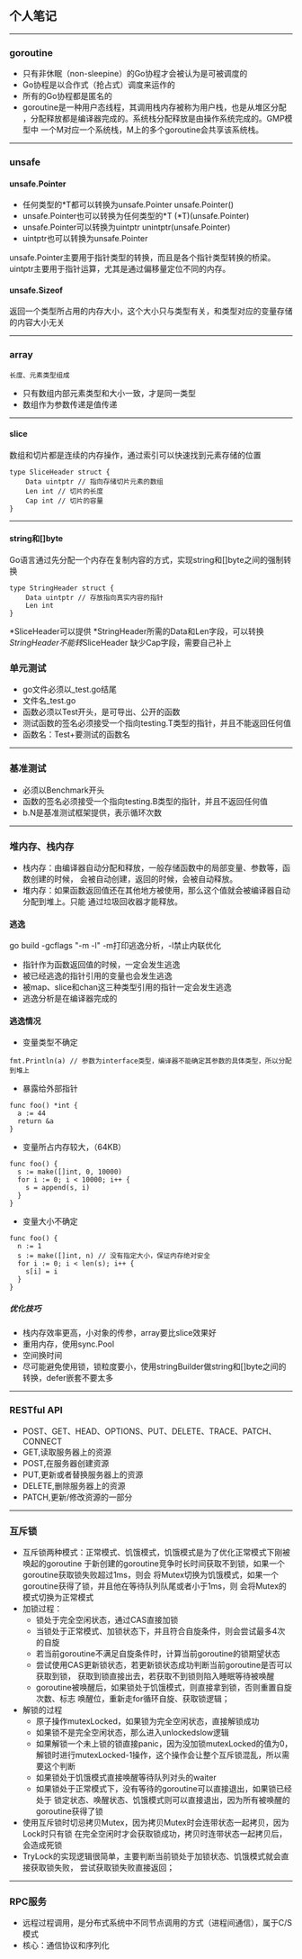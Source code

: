 ## 个人笔记

***

### goroutine

* 只有非休眠（non-sleepine）的Go协程才会被认为是可被调度的
* Go协程是以合作式（抢占式）调度来运作的
* 所有的Go协程都是匿名的
* goroutine是一种用户态线程，其调用栈内存被称为用户栈，也是从堆区分配
  ，分配释放都是编译器完成的。系统栈分配释放是由操作系统完成的。GMP模型中
  一个M对应一个系统栈，M上的多个goroutine会共享该系统栈。

***

### unsafe

#### unsafe.Pointer

* 任何类型的*T都可以转换为unsafe.Pointer unsafe.Pointer()
* unsafe.Pointer也可以转换为任何类型的*T (*T)(unsafe.Pointer)
* unsafe.Pointer可以转换为uintptr unintptr(unsafe.Pointer)
* uintptr也可以转换为unsafe.Pointer

unsafe.Pointer主要用于指针类型的转换，而且是各个指针类型转换的桥梁。
uintptr主要用于指针运算，尤其是通过偏移量定位不同的内存。

#### unsafe.Sizeof

返回一个类型所占用的内存大小，这个大小只与类型有关，和类型对应的变量存储的内容大小无关
***

### array

    长度、元素类型组成

* 只有数组内部元素类型和大小一致，才是同一类型
* 数组作为参数传递是值传递

***

#### slice

数组和切片都是连续的内存操作，通过索引可以快速找到元素存储的位置

```
type SliceHeader struct {
    Data uintptr // 指向存储切片元素的数组
    Len int // 切片的长度
    Cap int // 切片的容量
}
```

***

#### string和[]byte

Go语言通过先分配一个内存在复制内容的方式，实现string和[]byte之间的强制转换

```
type StringHeader struct {
    Data uintptr // 存放指向真实内容的指针
    Len int
}
```

*SliceHeader可以提供 *StringHeader所需的Data和Len字段，可以转换
*StringHeader不能转*SliceHeader 缺少Cap字段，需要自己补上

### 单元测试

* go文件必须以_test.go结尾
* 文件名_test.go
* 函数必须以Test开头，是可导出、公开的函数
* 测试函数的签名必须接受一个指向testing.T类型的指针，并且不能返回任何值
* 函数名：Test+要测试的函数名

***

### 基准测试

* 必须以Benchmark开头
* 函数的签名必须接受一个指向testing.B类型的指针，并且不返回任何值
* b.N是基准测试框架提供，表示循环次数

***

### 堆内存、栈内存

* 栈内存：由编译器自动分配和释放，一般存储函数中的局部变量、参数等，函数创建的时候，
  会被自动创建，返回的时候，会被自动释放。
* 堆内存：如果函数返回值还在其他地方被使用，那么这个值就会被编译器自动分配到堆上。只能
  通过垃圾回收器才能释放。

#### 逃逸

go build -gcflags "-m -l" -m打印逃逸分析，-l禁止内联优化

* 指针作为函数返回值的时候，一定会发生逃逸
* 被已经逃逸的指针引用的变量也会发生逃逸
* 被map、slice和chan这三种类型引用的指针一定会发生逃逸
* 逃逸分析是在编译器完成的

#### 逃逸情况

* 变量类型不确定

```
fmt.Println(a) // 参数为interface类型，编译器不能确定其参数的具体类型，所以分配到堆上
```

* 暴露给外部指针

```
func foo() *int {
  a := 44
  return &a
}
```

* 变量所占内存较大，（64KB）

```
func foo() {
  s := make([]int, 0, 10000)
  for i := 0; i < 10000; i++ {
    s = append(s, i)
  }
}
```

* 变量大小不确定

```
func foo() {
  n := 1
  s := make([]int, n) // 没有指定大小，保证内存绝对安全
  for i := 0; i < len(s); i++ {
    s[i] = i
  }
}
```

##### 优化技巧

* 栈内存效率更高，小对象的传参，array要比slice效果好
* 重用内存，使用sync.Pool
* 空间换时间
* 尽可能避免使用锁，锁粒度要小，使用stringBuilder做string和[]byte之间的转换，defer嵌套不要太多

***

### RESTful API

* POST、GET、HEAD、OPTIONS、PUT、DELETE、TRACE、PATCH、CONNECT
* GET,读取服务器上的资源
* POST,在服务器创建资源
* PUT,更新或者替换服务器上的资源
* DELETE,删除服务器上的资源
* PATCH,更新/修改资源的一部分

***

### 互斥锁

* 互斥锁两种模式：正常模式、饥饿模式，饥饿模式是为了优化正常模式下刚被唤起的goroutine
  于新创建的goroutine竞争时长时间获取不到锁，如果一个goroutine获取锁失败超过1ms，则会
  将Mutex切换为饥饿模式，如果一个goroutine获得了锁，并且他在等待队列队尾或者小于1ms，则
  会将Mutex的模式切换为正常模式
* 加锁过程：
    - 锁处于完全空闲状态，通过CAS直接加锁
    - 当锁处于正常模式、加锁状态下，并且符合自旋条件，则会尝试最多4次的自旋
    - 若当前goroutine不满足自旋条件时，计算当前goroutine的锁期望状态
    - 尝试使用CAS更新锁状态，若更新锁状态成功判断当前goroutine是否可以获取到锁，
      获取到锁直接出去，若获取不到锁则陷入睡眠等待被唤醒
    - goroutine被唤醒后，如果锁处于饥饿模式，则直接拿到锁，否则重置自旋次数、标志
      唤醒位，重新走for循环自旋、获取锁逻辑；
* 解锁的过程
    - 原子操作mutexLocked，如果锁为完全空闲状态，直接解锁成功
    - 如果锁不是完全空闲状态，那么进入unlockedslow逻辑
    - 如果解锁一个未上锁的锁直接panic，因为没加锁mutexLocked的值为0，
      解锁时进行mutexLocked-1操作，这个操作会让整个互斥锁混乱，所以需要这个判断
    - 如果锁处于饥饿模式直接唤醒等待队列对头的waiter
    - 如果锁处于正常模式下，没有等待的goroutine可以直接退出，如果锁已经处于
      锁定状态、唤醒状态、饥饿模式则可以直接退出，因为所有被唤醒的goroutine获得了锁
* 使用互斥锁时切忌拷贝Mutex，因为拷贝Mutex时会连带状态一起拷贝，因为Lock时只有锁
  在完全空闲时才会获取锁成功，拷贝时连带状态一起拷贝后，会造成死锁
* TryLock的实现逻辑很简单，主要判断当前锁处于加锁状态、饥饿模式就会直接获取锁失败，
  尝试获取锁失败直接返回；

***

### RPC服务

* 远程过程调用，是分布式系统中不同节点调用的方式（进程间通信），属于C/S模式
* 核心：通信协议和序列化